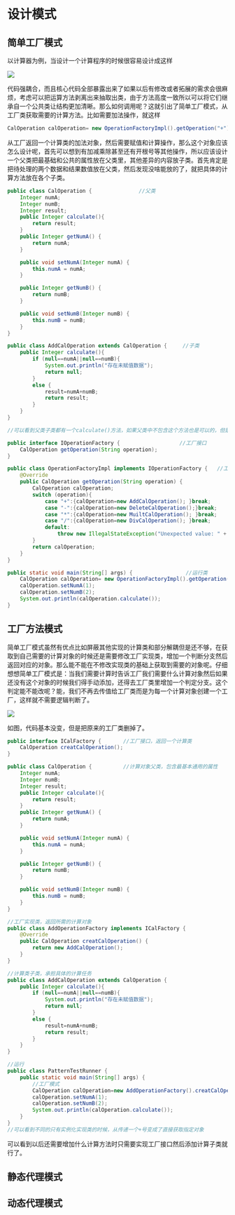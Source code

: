 # 设计模式

## 简单工厂模式

以计算器为例，当设计一个计算程序的时候很容易设计成这样

![](E:\DistCode\TyporaLoad\设计模式.assets\微信截图_20200729165658.png)

代码强耦合，而且核心代码全部暴露出来了如果以后有修改或者拓展的需求会很麻烦，考虑可以把运算方法剥离出来抽取出类，由于方法高度一致所以可以将它们继承自一个公共类让结构更加清晰。那么如何调用呢？这就引出了简单工厂模式，从工厂类获取需要的计算方法。比如需要加法操作，就这样

```java
CalOperation calOperation= new OperationFactoryImpl().getOperation("+");
```

从工厂返回一个计算类的加法对象，然后需要赋值和计算操作，那么这个对象应该怎么设计呢，首先可以想到有加减乘除甚至还有开根号等其他操作，所以应该设计一个父类把最基础和公共的属性放在父类里，其他差异的内容放子类。首先肯定是把待处理的两个数据和结果数值放在父类，然后发现没啥能放的了，就把具体的计算方法放在各个子类。

```java
public class CalOperation {               //父类
    Integer numA;
    Integer numB;
    Integer result;
    public Integer calculate(){
        return result;
    }
    public Integer getNumA() {
        return numA;
    }

    public void setNumA(Integer numA) {
        this.numA = numA;
    }

    public Integer getNumB() {
        return numB;
    }

    public void setNumB(Integer numB) {
        this.numB = numB;
    }
}

public class AddCalOperation extends CalOperation {     //子类
    public Integer calculate(){
        if (null==numA||null==numB){
            System.out.println("存在未赋值数据");
            return null;
        }
        else {
            result=numA+numB;
            return result;
        }
    }
}

//可以看到父类子类都有一个calculate()方法，如果父类中不包含这个方法也是可以的，但是调用的时候需要强转父类类型为子类的类型，否则无法使用。如果删除了子类的calculate()方法那么将调用父类的方法。

public interface IOperationFactory {                   //工厂接口
    CalOperation getOperation(String operation);
}

public class OperationFactoryImpl implements IOperationFactory {   //工厂接口实现类
    @Override
    public CalOperation getOperation(String operation) {
        CalOperation calOperation;
        switch (operation){
            case "+":{calOperation=new AddCalOperation(); }break;
            case "-":{calOperation=new DeleteCalOperation();}break;
            case "*":{calOperation=new MuiltCalOperation(); }break;
            case "/":{calOperation=new DivCalOperation(); }break;
            default:
                throw new IllegalStateException("Unexpected value: " + operation);
        }
        return calOperation;
    }
}

public static void main(String[] args) {                 //运行类
    CalOperation calOperation= new OperationFactoryImpl().getOperation("+");
    calOperation.setNumA(1);
    calOperation.setNumB(2);
    System.out.println(calOperation.calculate());
}


```

## 工厂方法模式

简单工厂模式虽然有优点比如屏蔽其他实现的计算类和部分解耦但是还不够，在获取到自己需要的计算对象的时候还是需要修改工厂实现类，增加一个判断分支然后返回对应的对象。那么能不能在不修改实现类的基础上获取到需要的对象呢。仔细想想简单工厂模式是：当我们需要计算时告诉工厂我们需要什么计算对象然后如果还没有这个对象的时候我们得手动添加，还得去工厂类里增加一个判定分支。这个判定能不能改呢？能，我们不再去传值给工厂类而是为每一个计算对象创建一个工厂，这样就不需要逻辑判断了。

![](E:\DistCode\TyporaLoad\设计模式.assets\微信截图_20200730100528.png)

如图，代码基本没变，但是把原来的工厂类删掉了。

```java
public interface ICalFactory {       //工厂接口，返回一个计算类
    CalOperation creatCalOperation();
}

public class CalOperation {          //计算对象父类，包含最基本通用的属性
    Integer numA;
    Integer numB;
    Integer result;
    public Integer calculate(){
        return result;
    }
    public Integer getNumA() {
        return numA;
    }

    public void setNumA(Integer numA) {
        this.numA = numA;
    }

    public Integer getNumB() {
        return numB;
    }

    public void setNumB(Integer numB) {
        this.numB = numB;
    }
}

//工厂实现类，返回所需的计算对象
public class AddOperationFactory implements ICalFactory {
    @Override
    public CalOperation creatCalOperation() {
        return new AddCalOperation();
    }
}

//计算类子类，承担具体的计算任务
public class AddCalOperation extends CalOperation {
    public Integer calculate(){
        if (null==numA||null==numB){
            System.out.println("存在未赋值数据");
            return null;
        }
        else {
            result=numA+numB;
            return result;
        }
    }
}

//运行
public class PatternTestRunner {
    public static void main(String[] args) {
        //工厂模式
        CalOperation calOperation=new AddOperationFactory().creatCalOperation();
        calOperation.setNumA(1);
        calOperation.setNumB(2);
        System.out.println(calOperation.calculate());
    }
}
//可以看到不同的只有实例化实现类的时候，从传递一个+号变成了直接获取指定对象
```

可以看到以后还需要增加什么计算方法时只需要实现工厂接口然后添加计算子类就行了。



## 静态代理模式





## 动态代理模式


